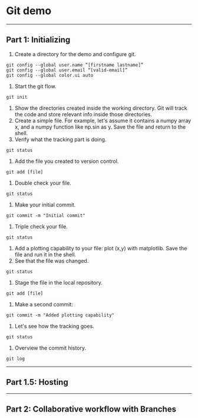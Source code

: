 # Git demo
---
## Part 1: Initializing

1. Create a directory for the demo and configure git.
```shell
git config --global user.name “[firstname lastname]”
git config --global user.email “[valid-email]”
git config --global color.ui auto
```
1. Start the git flow.
```shell
git init
```
1. Show the directories created inside the working directory. Git will track the code and store relevant info inside those directories.
1. Create a simple file. For example, let's assume it contains a numpy array x, and a numpy function like np.sin as y. Save the file and return to the shell.
1. Verify what the tracking part is doing.
```shell
git status
```
1. Add the file you created to version control.
```shell
git add [file]
```
1. Double check your file.
```shell
git status
```
1. Make your initial commit.
```shell
git commit -m "Initial commit"
```
1. Triple check your file.
```shell
git status
```
1. Add a plotting capability to your file: plot (x,y) with matplotlib. Save the file and run it in the shell.
1. See that the file was changed.
```shell
git status
```
1. Stage the file in the local repository.
```shell
git add [file]
```
1. Make a second commit:
```shell
git commit -m "Added plotting capability"
```
1. Let's see how the tracking goes.
```shell
git status
```
1. Overview the commit history.
```shell
git log
```

---
## Part 1.5: Hosting

---
## Part 2: Collaborative workflow with Branches